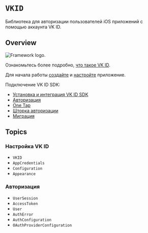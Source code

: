 # ``VKID``

Библиотека для авторизации пользователей iOS приложений с помощью аккаунта VK ID.

## Overview

![Framework logo.](framework-logo)

Ознакомьтесь более подробно, [что такое VK ID](https://id.vk.com/about/business/go/docs/ru/vkid/latest/vk-id/intro/start-page).

Для начала работы [создайте](https://id.vk.com/about/business/go/docs/ru/vkid/latest/vk-id/connection/create-application) и [настройте](https://id.vk.com/about/business/go/docs/ru/vkid/latest/vk-id/connection/application-settings) приложение.

Подключение VK ID SDK:

 - [Установка и интеграция VK ID SDK](https://id.vk.com/about/business/go/docs/ru/vkid/latest/vk-id/connection/ios/install)
 - [Aвторизация](https://id.vk.com/about/business/go/docs/ru/vkid/latest/vk-id/connection/ios/auth-flow-ios)
 - [One Tap](https://id.vk.com/about/business/go/docs/ru/vkid/latest/vk-id/connection/ios/onetap)
 - [Шторка авторизации](https://id.vk.com/about/business/go/docs/ru/vkid/latest/vk-id/connection/ios/floating-onetap)
 - [Миграция](https://id.vk.com/about/business/go/docs/ru/vkid/latest/vk-id/connection/ios/oauth-2.1)

## Topics

### Настройка VK ID 

 - ``VKID``
 - ``AppCredentials``
 - ``Configuration``
 - ``Appearance``

###  Авторизация

 - ``UserSession``
 - ``AccessToken``
 - ``User``
 - ``AuthError``
 - ``AuthConfiguration``
 - ``OAuthProviderConfiguration``

